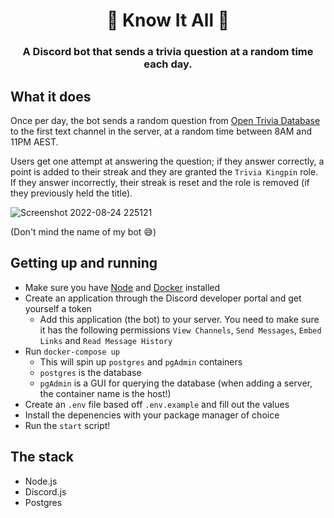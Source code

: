 <h1 align="center">
    🤖 Know It All 🤖
</h1>

<h3 align="center">
  A Discord bot that sends a trivia question at a random time each day.
</h3>

## What it does
Once per day, the bot sends a random question from <a href="https://opentdb.com/">Open Trivia Database</a> to the first text channel in the server, at a random time between 8AM and 11PM AEST.

Users get one attempt at answering the question; if they answer correctly, a point is added to their streak and they are granted the `Trivia Kingpin` role. If they answer incorrectly, their streak is reset and the role is removed (if they previously held the title).

![Screenshot 2022-08-24 225121](https://user-images.githubusercontent.com/36631337/186424381-027eb675-1195-4fad-8f73-fbc6d6d8da24.png)

(Don't mind the name of my bot 😅)

## Getting up and running
- Make sure you have [Node](https://nodejs.dev) and [Docker](https://www.docker.com/get-started) installed
- Create an application through the Discord developer portal and get yourself a token
  - Add this application (the bot) to your server. You need to make sure it has the following permissions `View Channels`, `Send Messages`, `Embed Links` and `Read Message History`
- Run `docker-compose up`
  - This will spin up `postgres` and `pgAdmin` containers
  - `postgres` is the database
  - `pgAdmin` is a GUI for querying the database (when adding a server, the container name is the host!)
- Create an `.env` file based off `.env.example` and fill out the values
- Install the depenencies with your package manager of choice
- Run the `start` script!

## The stack
- Node.js
- Discord.js
- Postgres
